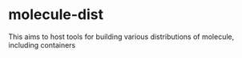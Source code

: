 # molecule-dist
This aims to host tools for building various distributions of molecule, including containers
